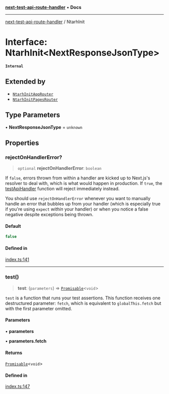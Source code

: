 [**next-test-api-route-handler**](../README.md) • **Docs**

***

[next-test-api-route-handler](../README.md) / NtarhInit

# Interface: NtarhInit\<NextResponseJsonType\>

**`Internal`**

## Extended by

- [`NtarhInitAppRouter`](NtarhInitAppRouter.md)
- [`NtarhInitPagesRouter`](NtarhInitPagesRouter.md)

## Type Parameters

• **NextResponseJsonType** = `unknown`

## Properties

### rejectOnHandlerError?

> `optional` **rejectOnHandlerError**: `boolean`

If `false`, errors thrown from within a handler are kicked up to Next.js's
resolver to deal with, which is what would happen in production. If `true`,
the [testApiHandler](../functions/testApiHandler.md) function will reject immediately instead.

You should use `rejectOnHandlerError` whenever you want to manually handle
an error that bubbles up from your handler (which is especially true if
you're using `expect` _within_ your handler) or when you notice a false
negative despite exceptions being thrown.

#### Default

```ts
false
```

#### Defined in

[index.ts:141](https://github.com/Xunnamius/next-test-api-route-handler/blob/3ef95f397021fadbf81b84daebcae192d5538bf2/src/index.ts#L141)

***

### test()

> **test**: (`parameters`) => [`Promisable`](../type-aliases/Promisable.md)\<`void`\>

`test` is a function that runs your test assertions. This function receives
one destructured parameter: `fetch`, which is equivalent to
`globalThis.fetch` but with the first parameter omitted.

#### Parameters

• **parameters**

• **parameters.fetch**

#### Returns

[`Promisable`](../type-aliases/Promisable.md)\<`void`\>

#### Defined in

[index.ts:147](https://github.com/Xunnamius/next-test-api-route-handler/blob/3ef95f397021fadbf81b84daebcae192d5538bf2/src/index.ts#L147)

